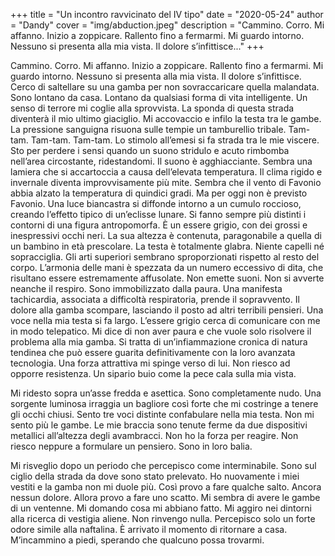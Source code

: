 +++
title = "Un incontro ravvicinato del IV tipo"
date = "2020-05-24"
author = "Dandy"
cover = "img/abduction.jpeg"
description = "Cammino. Corro. Mi affanno. Inizio a zoppicare. Rallento fino a fermarmi. Mi guardo intorno. Nessuno si presenta alla mia vista. Il dolore s’infittisce..."
+++

Cammino. Corro. Mi affanno. Inizio a zoppicare. Rallento fino a fermarmi. Mi guardo intorno. Nessuno si presenta alla mia vista. Il dolore s’infittisce. Cerco di saltellare su una gamba per non sovraccaricare quella malandata. Sono lontano da casa. Lontano da qualsiasi forma di vita intelligente. Un senso di terrore mi coglie alla sprovvista. La sponda di questa strada diventerà il mio ultimo giaciglio. Mi accovaccio e infilo la testa tra le gambe. La pressione sanguigna risuona sulle tempie un tamburellio tribale. Tam-tam. Tam-tam. Tam-tam. Lo stimolo all’emesi si fa strada tra le mie viscere. Sto per perdere i sensi quando un suono stridulo e acuto rimbomba nell’area circostante, ridestandomi. Il suono è agghiacciante. Sembra una lamiera che si accartoccia a causa dell’elevata temperatura. Il clima rigido e invernale diventa improvvisamente più mite. Sembra che il vento di Favonio abbia alzato la temperatura di quindici gradi. Ma per oggi non è previsto Favonio. Una luce biancastra si diffonde intorno a un cumulo roccioso, creando l’effetto tipico di un’eclisse lunare. Si fanno sempre più distinti i contorni di una figura antropomorfa. È un essere grigio, con dei grossi e inespressivi occhi neri. La sua altezza è contenuta, paragonabile a quella di un bambino in età prescolare. La testa è totalmente glabra. Niente capelli né sopracciglia. Gli arti superiori sembrano sproporzionati rispetto al resto del corpo. L’armonia delle mani è spezzata da un numero eccessivo di dita, che risultano essere estremamente affusolate. Non emette suoni. Non si avverte neanche il respiro. Sono immobilizzato dalla paura. Una manifesta tachicardia, associata a difficoltà respiratoria, prende il sopravvento. Il dolore alla gamba scompare, lasciando il posto ad altri terribili pensieri. Una voce nella mia testa si fa largo. L’essere grigio cerca di comunicare con me in modo telepatico. Mi dice di non aver paura e che vuole solo risolvere il problema alla mia gamba. Si tratta di un’infiammazione cronica di natura tendinea che può essere guarita definitivamente con la loro avanzata tecnologia. Una forza attrattiva mi spinge verso di lui. Non riesco ad opporre resistenza. Un sipario buio come la pece cala sulla mia vista.

Mi ridesto sopra un’asse fredda e asettica. Sono completamente nudo. Una sorgente luminosa irraggia un bagliore così forte che mi costringe a tenere gli occhi chiusi. Sento tre voci distinte confabulare nella mia testa. Non mi sento più le gambe. Le mie braccia sono tenute ferme da due dispositivi metallici all’altezza degli avambracci. Non ho la forza per reagire. Non riesco neppure a formulare un pensiero. Sono in loro balia.

Mi risveglio dopo un periodo che percepisco come interminabile. Sono sul ciglio della strada da dove sono stato prelevato. Ho nuovamente i miei vestiti e la gamba non mi duole più. Così provo a fare qualche salto. Ancora nessun dolore. Allora provo a fare uno scatto. Mi sembra di avere le gambe di un ventenne. Mi domando cosa mi abbiano fatto. Mi aggiro nei dintorni alla ricerca di vestigia aliene. Non rinvengo nulla. Percepisco solo un forte odore simile alla naftalina. È arrivato il momento di ritornare a casa. M’incammino a piedi, sperando che qualcuno possa trovarmi.
